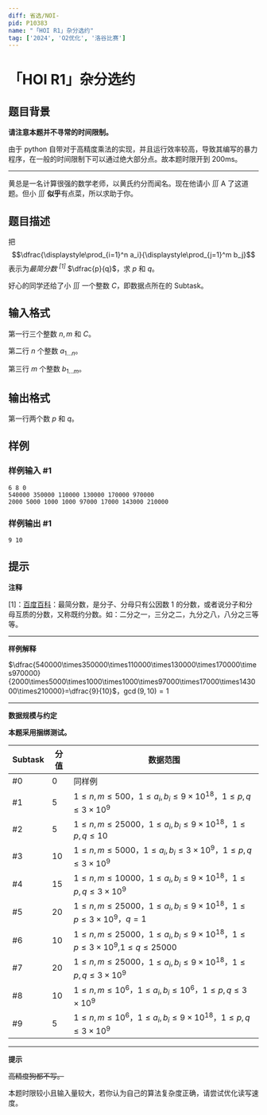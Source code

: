 ```yaml
---
diff: 省选/NOI-
pid: P10383
name: "「HOI R1」杂分选约"
tag: ['2024', 'O2优化', '洛谷比赛']
---
```

# 「HOI R1」杂分选约
## 题目背景

**请注意本题并不寻常的时间限制。**

由于 python 自带对于高精度乘法的实现，并且运行效率较高，导致其编写的暴力程序，在一般的时间限制下可以通过绝大部分点。故本题时限开到 $200\text{ms}$。
***

黄总是一名计算很强的数学老师，以黄氏约分而闻名。现在他请小 $\iiint$ A 了这道题。但小 $\iiint$ **似乎**有点菜，所以求助于你。
## 题目描述

把
$$\dfrac{\displaystyle\prod_{i=1}^n
a_i}{\displaystyle\prod_{j=1}^m b_j}$$
表示为*最简分数 $^{[1]}$* $\dfrac{p}{q}$，求 $p$ 和 $q$。

好心的同学还给了小 $\iiint$ 一个整数 $C$，即数据点所在的 Subtask。
## 输入格式

第一行三个整数 $n,m$ 和 $C$。

第二行 $n$ 个整数 $a_{1\dots n}$。

第三行 $m$ 个整数 $b_{1\dots m}$。
## 输出格式

第一行两个数 $p$ 和 $q$。
## 样例

### 样例输入 #1
```
6 8 0
540000 350000 110000 130000 170000 970000
2000 5000 1000 1000 97000 17000 143000 210000
```
### 样例输出 #1
```
9 10
```
## 提示

**注释**

$[1]$：[百度百科](https://baike.baidu.com/item/%E6%9C%80%E7%AE%80%E5%88%86%E6%95%B0/2821376?fr=ge_ala)：最简分数，是分子、分母只有公因数 $1$ 的分数，或者说分子和分母互质的分数，又称既约分数。如：二分之一，三分之二，九分之八，八分之三等等。
***
**样例解释**

$\dfrac{540000\times350000\times110000\times130000\times170000\times970000}{2000\times5000\times1000\times1000\times97000\times17000\times143000\times210000}=\dfrac{9}{10}$，$\gcd(9,10)=1$
***
**数据规模与约定**

**本题采用捆绑测试。**

|Subtask|分值|数据范围|
|-|-|-|
|#0|0|同样例|
|#1|$5$|$1\le n,m\le500$，$1\le a_i,b_i\le9\times10^{18}$，$1\le p,q\le3\times10^9$|
|#2|$5$|$1\le n,m\le25000$，$1\le a_i,b_i\le9\times10^{18}$，$1\le p,q\le10$|
|#3|$10$|$1\le n,m\le5000$，$1\le a_i,b_i\le3\times10^9$，$1\le p,q\le3\times10^9$|
|#4|$15$|$1\le n,m\le10000$，$1\le a_i,b_i\le9\times10^{18}$，$1\le p,q\le3\times10^9$|
|#5|$20$|$1\le n,m\le25000$，$1\le a_i,b_i\le9\times10^{18}$，$1\le p\le3\times10^9$，$q=1$|
|#6|$10$|$1\le n,m\le25000$，$1\le a_i,b_i\le9\times10^{18}$，$1\le p\le3\times10^9$,$1\le q \le25000$|
|#7|$20$|$1\le n,m\le25000$，$1\le a_i,b_i\le9\times10^{18}$，$1\le p,q\le3\times10^9$|
|#8|$10$|$1\le n,m\le10^6$，$1\le a_i,b_i\le10^6$，$1\le p,q\le3\times10^9$|
|#9|$5$|$1\le n,m\le10^6$，$1\le a_i,b_i\le9\times10^{18}$，$1\le p,q\le3\times10^9$|
***
**提示**

~~高精度狗都不写。~~

本题时限较小且输入量较大，若你认为自己的算法复杂度正确，请尝试优化读写速度。
